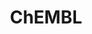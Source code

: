 ---
layout: default
bigquery: https://console.cloud.google.com/bigquery?p=patents-public-data&d=ebi_chembl&page=dataset
citation: '"The ChEMBL database in 2017." Anna Gaulton, Anne Hersey, Michał Nowotka,
  A Patrícia Bento, Jon Chambers, David Mendez, Prudence Mutowo, Francis Atkinson,
  Louisa J Bellis, Elena Cibrián-Uhalte, Mark Davies, Nathan Dedman, Anneli Karlsson,
  María Paula Magariños, John P Overington, George Papadatos, Ines Smit, Andrew R
  Leach Nucleic acids Research (2017) 45 (Database Issue), D945-D954'
contributors: European Bioinformatics Institute
cost: None
description: ChEMBL Data is a manually curated database of small molecules used in
  drug discovery, including information about existing patented drugs.
documentation: 'schema: https://www.ebi.ac.uk/chembl/db_schema


  '
last_edit: Mon, 04 Apr 2022 19:07:30 GMT
location: https://console.cloud.google.com/marketplace/product/google_patents_public_datasets/chembl
maintained_by: EMBL-EBI, an outstation of European Molecular Biology Laboratory
related_publications: '

  ChEMBL: towards direct deposition of bioassay data.


  Mendez D, Gaulton A, Bento AP, Chambers J, De Veij M, Félix E, Magariños MP, Mosquera
  JF, Mutowo P, Nowotka M, Gordillo-Marañón M, Hunter F, Junco L, Mugumbate G, Rodriguez-Lopez
  M, Atkinson F, Bosc N, Radoux CJ, Segura-Cabrera A, Hersey A, Leach AR.


  — Nucleic Acids Res. 2019; 47(D1):D930-D940. doi: 10.1093/nar/gky1075

  '
schema_fields: '[''mesh_heading'', ''assay_type'', ''component_synonym'', ''component_id'',
  ''assay_tax_id'', ''parameter_value'', ''updated_on'', ''predbind_id'', ''cell_name'',
  ''submission_date'', ''ddd_units'', ''site_residues'', ''standard_text_value'',
  ''db_version'', ''indref_id'', ''natural_product'', ''warning_country'', ''disease_efficacy'',
  ''topical'', ''hbd'', ''record_id'', ''potential_duplicate'', ''ddd_comment'', ''usan_stem_id'',
  ''published_relation'', ''mc_target_type'', ''level4'', ''normal_range_min'', ''downgraded'',
  ''entity_id'', ''who_extra'', ''mol_frac_id'', ''src_compound_id'', ''tid'', ''country'',
  ''cell_source_tax_id'', ''l2'', ''parameter_type'', ''cx_logd'', ''max_phase_for_ind'',
  ''cl_lincs_id'', ''prediction_method'', ''activity_count'', ''direct_interaction'',
  ''route'', ''units'', ''updated_by'', ''stem_class'', ''src_assay_id'', ''usan_stem'',
  ''published_value'', ''tid_fixed'', ''bao_endpoint'', ''target_desc'', ''max_phase'',
  ''mol_hrac_id'', ''std_act_id'', ''activity_id'', ''drugind_id'', ''status'', ''metref_id'',
  ''as_id'', ''protein_class_synonym'', ''mecref_id'', ''set_name'', ''parent_molregno'',
  ''ridx'', ''hrac_code'', ''standard_inchi_key'', ''mol_atc_id'', ''full_mwt'', ''l6'',
  ''domain_type'', ''major_class'', ''hrac_class_id'', ''polymer_flag'', ''assay_tissue'',
  ''met_id'', ''year'', ''relationship'', ''irac_code'', ''protein_class_desc'', ''smarts'',
  ''hbd_lipinski'', ''assay_desc'', ''pathway_id'', ''assay_cell_type'', ''parent_type'',
  ''published_units'', ''tbl'', ''site_name'', ''warning_type'', ''log_id'', ''homologue'',
  ''annotation'', ''atc_code'', ''usan_year'', ''warning_id'', ''patent_id'', ''level3_description'',
  ''priority'', ''sei'', ''bao_format'', ''prod_pat_id'', ''l3'', ''class_type'',
  ''efo_id'', ''warning_year'', ''toid'', ''curated_by'', ''warning_class'', ''confidence'',
  ''species_group_flag'', ''definition'', ''first_page'', ''dosed_ingredient'', ''canonical_smiles'',
  ''data_validity_comment'', ''structure_type'', ''parenteral'', ''company'', ''synonyms'',
  ''tax_id'', ''frac_class_id'', ''ddd_admr'', ''rgid'', ''doc_type'', ''sequence'',
  ''source_domain_id'', ''patent_no'', ''num_alerts'', ''protein_class_id'', ''creation_date'',
  ''bao_id'', ''met_conversion'', ''molfile'', ''who_name'', ''usan_stem_definition'',
  ''ref_url'', ''molecular_mechanism'', ''volume'', ''upper_value'', ''therapeutic_flag'',
  ''chirality'', ''assay_subcellular_fraction'', ''abstract'', ''cellosaurus_id'',
  ''binding_site_comment'', ''nda_type'', ''le'', ''withdrawn_class'', ''mw_monoisotopic'',
  ''prodrug'', ''src_short_name'', ''go_id'', ''pref_name'', ''formulation_id'', ''title'',
  ''ad_type'', ''metabolite_record_id'', ''level2_description'', ''aspect'', ''compd_id'',
  ''assay_organism'', ''version'', ''level2'', ''ddd_id'', ''frac_code'', ''variant_id'',
  ''ddd_value'', ''cidx'', ''ro3_pass'', ''assay_id'', ''source'', ''bto_id'', ''comments'',
  ''heavy_atoms'', ''hba'', ''clo_id'', ''standard_units'', ''acd_most_bpka'', ''domain_name'',
  ''alert_id'', ''relation'', ''drug_product_flag'', ''cx_most_bpka'', ''num_lipinski_ro5_violations'',
  ''last_active'', ''l4'', ''efo_term'', ''substrate_record_id'', ''previous_company'',
  ''stat'', ''assay_param_id'', ''job_id'', ''withdrawn_reason'', ''mol_irac_id'',
  ''level3'', ''mec_id'', ''db_source'', ''cx_most_apka'', ''sitecomp_id'', ''type'',
  ''mechanism_comment'', ''dosage_form'', ''action_type'', ''compound_name'', ''co_stem_id'',
  ''site_id'', ''enzyme_name'', ''target_mapping'', ''idx'', ''acd_logp'', ''product_id'',
  ''research_stem'', ''smid'', ''black_box_warning'', ''short_name'', ''compound_key'',
  ''usan_substem'', ''standard_upper_value'', ''last_page'', ''l8'', ''normal_range_max'',
  ''end_position'', ''relationship_type'', ''withdrawn_flag'', ''tissue_id'', ''curation_comment'',
  ''comp_class_id'', ''first_in_class'', ''pathway_key'', ''mc_target_name'', ''uberon_id'',
  ''patent_use_code'', ''assay_test_type'', ''isoform'', ''src_id'', ''drug_substance_flag'',
  ''class_level'', ''subgroup'', ''rtb'', ''withdrawn_country'', ''assay_category'',
  ''inorganic_flag'', ''component_type'', ''molsyn_id'', ''level5'', ''src_description'',
  ''qudt_units'', ''psa'', ''res_stem_id'', ''ingredient'', ''standard_value'', ''bei'',
  ''label'', ''actsm_id'', ''biocomp_id'', ''chebi_par_id'', ''l7'', ''pubmed_id'',
  ''aromatic_rings'', ''sequence_md5sum'', ''parent_go_id'', ''comp_go_id'', ''hba_lipinski'',
  ''cell_ontology_id'', ''journal'', ''ap_id'', ''innovator_company'', ''alert_set_id'',
  ''authors'', ''helm_notation'', ''accession'', ''delist_flag'', ''irac_class_id'',
  ''syn_type'', ''assay_class_id'', ''cpd_str_alert_id'', ''protclasssyn_id'', ''level1'',
  ''active_ingredient'', ''cell_source_tissue'', ''active_molregno'', ''standard_type'',
  ''patent_expire_date'', ''level4_description'', ''l5'', ''parent_id'', ''selectivity_comment'',
  ''l1'', ''mc_tax_id'', ''domain_id'', ''organism'', ''target_type'', ''applicant_full_name'',
  ''assay_strain'', ''targcomp_id'', ''alert_name'', ''cell_description'', ''related_tid'',
  ''mc_organism'', ''cell_id'', ''oral'', ''oc_id'', ''start_position'', ''path'',
  ''publication_number'', ''targrel_id'', ''activity_comment'', ''lle'', ''level1_description'',
  ''ass_cls_map_id'', ''standard_relation'', ''name'', ''standard_inchi'', ''enzyme_tid'',
  ''alogp'', ''mutation'', ''trade_name'', ''warnref_id'', ''ref_id'', ''availability_type'',
  ''indication_class'', ''entity_type'', ''chembl_id'', ''strength'', ''issue'', ''molecule_type'',
  ''doc_id'', ''orig_description'', ''mc_target_accession'', ''text_value'', ''description'',
  ''value'', ''drug_record_id'', ''stem'', ''published_type'', ''result_flag'', ''standard_flag'',
  ''mw_freebase'', ''molecular_species'', ''relationship_desc'', ''confidence_score'',
  ''acd_most_apka'', ''acd_logd'', ''qed_weighted'', ''caloha_id'', ''assay_source'',
  ''pchembl_value'', ''approval_date'', ''compsyn_id'', ''molregno'', ''mechanism_of_action'',
  ''mesh_id'', ''domain_description'', ''ref_type'', ''met_comment'', ''first_approval'',
  ''cx_logp'', ''aidx'', ''cell_source_organism'', ''uo_units'', ''full_molformula'',
  ''withdrawn_year'', ''num_ro5_violations'', ''doi'', ''warning_description'']'
shortname: chembl
tags:
- biotechnology
- health
- chemical
- bioinformatics
- medical
terms_of_use: CC BY-SA 3.0
title: ChEMBL
uuid: e232a192-965c-4ec9-904c-155b6dfe56c5
---